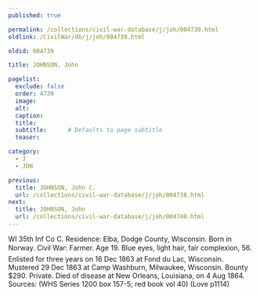 ```yaml
---
published: true

permalink: /collections/civil-war-database/j/joh/004739.html
oldlink: /CivilWar/db/j/joh/004739.html

oldid: 004739

title: JOHNSON, John

pagelist:
  exclude: false
  order: 4739
  image: 
  alt:
  caption:
  title:
  subtitle:      # Defaults to page subtitle
  teaser:

category: 
  - J 
  - JOH

previous:
  title: JOHNSON, John C.
  url: /collections/civil-war-database/j/joh/004738.html  
next:
  title: JOHNSON, John
  url: /collections/civil-war-database/j/joh/004740.html   
---
```

WI 35th Inf Co C. Residence: Elba, Dodge County, Wisconsin. Born in Norway. Civil War: Farmer. Age 19. Blue eyes, light hair, fair complexion, 5&#146;6&#148;. Enlisted for three years on 16 Dec 1863 at Fond du Lac, Wisconsin. Mustered 29 Dec 1863 at Camp Washburn, Milwaukee, Wisconsin. Bounty $290. Private. Died of disease at New Orleans, Louisiana, on 4 Aug 1864. Sources: (WHS Series 1200 box 157-5; red book vol 40) (Love p1114)